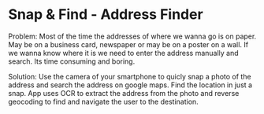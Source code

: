 # Snap & Find - Address Finder

Problem: Most of the time the addresses of where we wanna go is on paper. May be on a business card, newspaper or may be on a poster on a wall. If we wanna know where it is we need to enter the address manually and search. Its time consuming and boring.

Solution: Use the camera of your smartphone to quicly snap a photo of the address and search the address on google maps. Find the location in just a snap. App uses OCR to extract the address from the photo and reverse geocoding to find and navigate the user to the destination.
